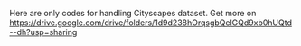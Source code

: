 Here are only codes for handling Cityscapes dataset. 
Get more on https://drive.google.com/drive/folders/1d9d238hOrqsgbQelGQd9xb0hUQtd--dh?usp=sharing
